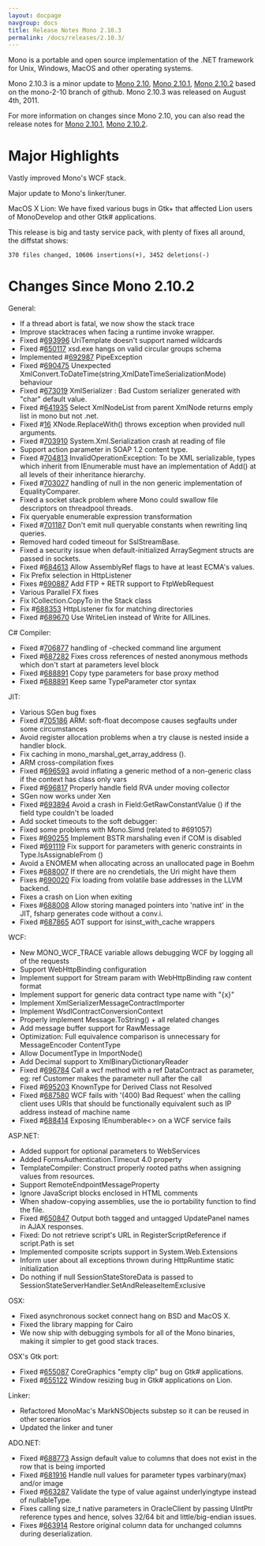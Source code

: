 ```yaml
---
layout: docpage
navgroup: docs
title: Release Notes Mono 2.10.3
permalink: /docs/releases/2.10.3/
---
```


Mono is a portable and open source implementation of the .NET framework for Unix, Windows, MacOS and other operating systems.

Mono 2.10.3 is a minor update to [Mono 2.10]({{site.github.url}}/old_site/Release_Notes_Mono_2.10 "Release Notes Mono 2.10"), [Mono 2.10.1]({{site.github.url}}/old_site/Release_Notes_Mono_2.10.1 "Release Notes Mono 2.10.1"), [Mono 2.10.2]({{site.github.url}}/old_site/Release_Notes_Mono_2.10.2 "Release Notes Mono 2.10.2") based on the mono-2-10 branch of github. Mono 2.10.3 was released on August 4th, 2011.

For more information on changes since Mono 2.10, you can also read the release notes for [Mono 2.10.1]({{site.github.url}}/old_site/Release_Notes_Mono_2.10.1 "Release Notes Mono 2.10.1"), [Mono 2.10.2]({{site.github.url}}/old_site/Release_Notes_Mono_2.10.2 "Release Notes Mono 2.10.2").

Major Highlights
================

Vastly improved Mono's WCF stack.

Major update to Mono's linker/tuner.

MacOS X Lion: We have fixed various bugs in Gtk+ that affected Lion users of MonoDevelop and other Gtk\# applications.

This release is big and tasty service pack, with plenty of fixes all around, the diffstat shows:

    370 files changed, 10606 insertions(+), 3452 deletions(-)

Changes Since Mono 2.10.2
=========================

General:

-   If a thread abort is fatal, we now show the stack trace
-   Improve stacktraces when facing a runtime invoke wrapper.
-   Fixed \#[693996](https://bugzilla.novell.com/show_bug.cgi?id=693996) UriTemplate doesn't support named wildcards
-   Fixed \#[650117](https://bugzilla.novell.com/show_bug.cgi?id=650117) xsd.exe hangs on valid circular groups schema
-   Implemented \#[692987](https://bugzilla.novell.com/show_bug.cgi?id=692987) PipeException
-   Fixed \#[690475](https://bugzilla.novell.com/show_bug.cgi?id=690475) Unexpected XmlConvert.ToDateTime(string,XmlDateTimeSerializationMode) behaviour
-   Fixed \#[673019](https://bugzilla.novell.com/show_bug.cgi?id=673019) XmlSerializer : Bad Custom serializer generated with "char" default value.
-   Fixed \#[641935](https://bugzilla.novell.com/show_bug.cgi?id=641935) Select XmlNodeList from parent XmlNode returns emply list in mono but not .net.
-   Fixed \#[16](http://bugzilla.xamarin.com/show_bug.cgi?id=16) XNode.ReplaceWith() throws exception when provided null arguments.
-   Fixed \#[703910](https://bugzilla.novell.com/show_bug.cgi?id=703910) System.Xml.Serialization crash at reading of file
-   Support action parameter in SOAP 1.2 content type.
-   Fixed \#[704813](https://bugzilla.novell.com/show_bug.cgi?id=704813) InvalidOperationException: To be XML serializable, types which inherit from IEnumerable must have an implementation of Add() at all levels of their inheritance hierarchy.
-   Fixed \#[703027](https://bugzilla.novell.com/show_bug.cgi?id=703027) handling of null in the non generic implementation of EqualityComparer.
-   Fixed a socket stack problem where Mono could swallow file descriptors on threadpool threads.
-   Fix queryable enumerable expression transformation
-   Fixed \#[701187](https://bugzilla.novell.com/show_bug.cgi?id=701187) Don't emit null queryable constants when rewriting linq queries.
-   Removed hard coded timeout for SslStreamBase.
-   Fixed a security issue when default-initialized ArraySegment structs are passed in sockets.
-   Fixed \#[684613](https://bugzilla.novell.com/show_bug.cgi?id=684613) Allow AssemblyRef flags to have at least ECMA's values.
-   Fix Prefix selection in HttpListener
-   Fixes \#[690887](https://bugzilla.novell.com/show_bug.cgi?id=690887) Add FTP + RETR support to FtpWebRequest
-   Various Parallel FX fixes
-   Fix ICollection.CopyTo in the Stack class
-   Fix \#[688353](https://bugzilla.novell.com/show_bug.cgi?id=688353) HttpListener fix for matching directories
-   Fixed \#[689670](https://bugzilla.novell.com/show_bug.cgi?id=689670) Use WriteLien instead of Write for AllLines.

 C\# Compiler:

-   Fixed \#[706877](https://bugzilla.novell.com/show_bug.cgi?id=706877) handling of -checked command line argument
-   Fixed \#[687282](https://bugzilla.novell.com/show_bug.cgi?id=687282) Fixes cross references of nested anonymous methods which don't start at parameters level block
-   Fixed \#[688891](https://bugzilla.novell.com/show_bug.cgi?id=688891) Copy type parameters for base proxy method
-   Fixed \#[688891](https://bugzilla.novell.com/show_bug.cgi?id=688891) Keep same TypeParameter ctor syntax

JIT:

-   Various SGen bug fixes
-   Fixed \#[705186](https://bugzilla.novell.com/show_bug.cgi?id=705186) ARM: soft-float decompose causes segfaults under some circumstances
-   Avoid register allocation problems when a try clause is nested inside a handler block.
-   Fix caching in mono\_marshal\_get\_array\_address ().
-   ARM cross-compilation fixes
-   Fixed \#[696593](https://bugzilla.novell.com/show_bug.cgi?id=696593) avoid inflating a generic method of a non-generic class if the context has class only vars
-   Fixed \#[696817](https://bugzilla.novell.com/show_bug.cgi?id=696817) Properly handle field RVA under moving collector
-   SGen now works under Xen
-   Fixed \#[693894](https://bugzilla.novell.com/show_bug.cgi?id=693894) Avoid a crash in Field:GetRawConstantValue () if the field type couldn't be loaded
-   Add socket timeouts to the soft debugger:
-   Fixed some problems with Mono.Simd (related to \#691057)
-   Fixes \#[690255](https://bugzilla.novell.com/show_bug.cgi?id=690255) Implement BSTR marshaling even if COM is disabled
-   Fixed \#[691119](https://bugzilla.novell.com/show_bug.cgi?id=691119) Fix support for parameters with generic constraints in Type.IsAssignableFrom ()
-   Avoid a ENOMEM when allocating across an unallocated page in Boehm
-   Fixes \#[688007](https://bugzilla.novell.com/show_bug.cgi?id=688007) If there are no crendetials, the Uri might have them
-   Fixes \#[690020](https://bugzilla.novell.com/show_bug.cgi?id=690020) Fix loading from volatile base addresses in the LLVM backend.
-   Fixes a crash on Lion when exiting
-   Fixes \#[688008](https://bugzilla.novell.com/show_bug.cgi?id=688008) Allow storing managed pointers into 'native int' in the JIT, fsharp generates code without a conv.i.
-   Fixed \#[687865](https://bugzilla.novell.com/show_bug.cgi?id=687865) AOT support for isinst\_with\_cache wrappers

WCF:

-   New MONO\_WCF\_TRACE variable allows debugging WCF by logging all of the requests
-   Support WebHttpBinding configuration
-   Implement support for Stream param with WebHttpBinding raw content format
-   Implement support for generic data contract type name with "{x}"
-   Implement XmlSerializerMessageContractImporter
-   Implement WsdlContractConversionContext
-   Properly implement Message.ToString() + all related changes
-   Add message buffer support for RawMessage
-   Optimization: Full equivalence comparison is unnecessary for MessageEncoder ContentType
-   Allow DocumentType in ImportNode()
-   Add Decimal support to XmlBinaryDictionaryReader
-   Fixed \#[696784](https://bugzilla.novell.com/show_bug.cgi?id=696784) Call a wcf method with a ref DataContract as parameter, eg: ref Customer makes the parameter null after the call
-   Fixed \#[695203](https://bugzilla.novell.com/show_bug.cgi?id=695203) KnownType for Derived Class not Resolved
-   Fixed \#[687580](https://bugzilla.novell.com/show_bug.cgi?id=687580) WCF fails with '(400) Bad Request' when the calling client uses URIs that should be functionally equivalent such as IP address instead of machine name
-   Fixed \#[688414](https://bugzilla.novell.com/show_bug.cgi?id=688414) Exposing IEnumberable\<\> on a WCF service fails

ASP.NET:

-   Added support for optional parameters to WebServices
-   Added FormsAuthentication.Timeout 4.0 property
-   TemplateCompiler: Construct properly rooted paths when assigning values from resources.
-   Support RemoteEndpointMessageProperty
-   Ignore JavaScript blocks enclosed in HTML comments
-   When shadow-copying assemblies, use the io portability function to find the file.
-   Fixed \#[650847](https://bugzilla.novell.com/show_bug.cgi?id=650847) Output both tagged and untagged UpdatePanel names in AJAX responses.
-   Fixed: Do not retrieve script's URL in RegisterScriptReference if script.Path is set
-   Implemented composite scripts support in System.Web.Extensions
-   Inform user about all exceptions thrown during HttpRuntime static initialization
-   Do nothing if null SessionStateStoreData is passed to SessionStateServerHandler.SetAndReleaseItemExclusive

OSX:

-   Fixed asynchronous socket connect hang on BSD and MacOS X.
-   Fixed the library mapping for Cairo
-   We now ship with debugging symbols for all of the Mono binaries, making it simpler to get good stack traces.

OSX's Gtk port:

-   Fixed \#[655087](https://bugzilla.gnome.org/show_bug.cgi?id=655087) CoreGraphics "empty clip" bug on Gtk\# applications.
-   Fixed \#[655122](https://bugzilla.gnome.org/show_bug.cgi?id=655122) Window resizing bug in Gtk\# applications on Lion.

Linker:

-   Refactored MonoMac's MarkNSObjects substep so it can be reused in other scenarios
-   Updated the linker and tuner

ADO.NET:

-   Fixed \#[688773](https://bugzilla.novell.com/show_bug.cgi?id=688773) Assign default value to columns that does not exist in the row that is being imported
-   Fixed \#[681916](https://bugzilla.novell.com/show_bug.cgi?id=681916) Handle null values for parameter types varbinary(max) and/or image
-   Fixed \#[663287](https://bugzilla.novell.com/show_bug.cgi?id=663287) Validate the type of value against underlyingtype instead of nullableType.
-   Fixes calling size\_t native parameters in OracleClient by passing UIntPtr reference types and hence, solves 32/64 bit and little/big-endian issues.
-   Fixes \#[663914](https://bugzilla.novell.com/show_bug.cgi?id=663914) Restore original column data for unchanged columns during deserialization.


